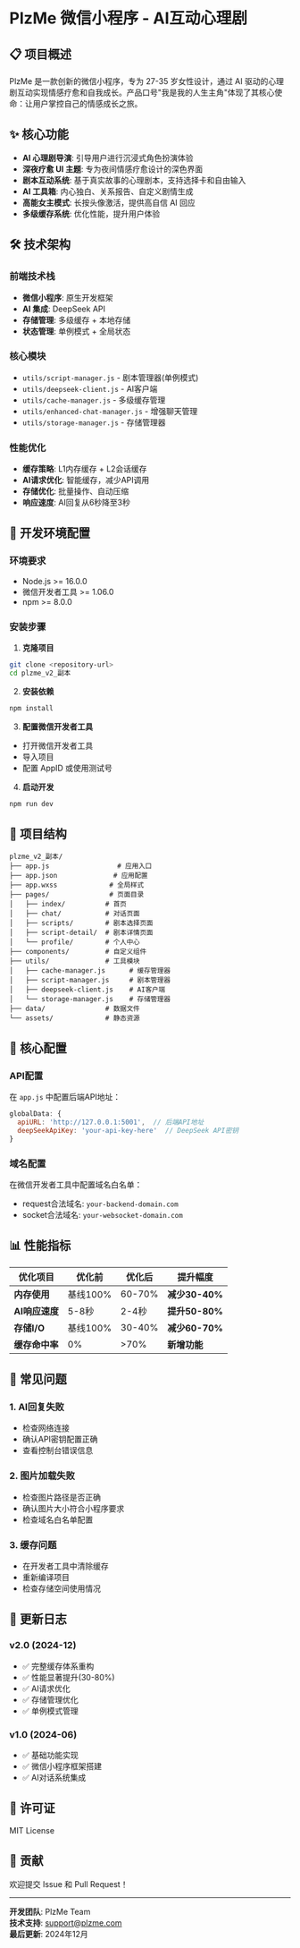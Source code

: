 # PlzMe 微信小程序 - AI互动心理剧

## 📋 项目概述

PlzMe 是一款创新的微信小程序，专为 27-35 岁女性设计，通过 AI 驱动的心理剧互动实现情感疗愈和自我成长。产品口号"我是我的人生主角"体现了其核心使命：让用户掌控自己的情感成长之旅。

## ✨ 核心功能

- **AI 心理剧导演**: 引导用户进行沉浸式角色扮演体验
- **深夜疗愈 UI 主题**: 专为夜间情感疗愈设计的深色界面
- **剧本互动系统**: 基于真实故事的心理剧本，支持选择卡和自由输入
- **AI 工具箱**: 内心独白、关系报告、自定义剧情生成
- **高能女主模式**: 长按头像激活，提供高自信 AI 回应
- **多级缓存系统**: 优化性能，提升用户体验

## 🛠️ 技术架构

### 前端技术栈
- **微信小程序**: 原生开发框架
- **AI 集成**: DeepSeek API
- **存储管理**: 多级缓存 + 本地存储
- **状态管理**: 单例模式 + 全局状态

### 核心模块
- `utils/script-manager.js` - 剧本管理器(单例模式)
- `utils/deepseek-client.js` - AI客户端
- `utils/cache-manager.js` - 多级缓存管理
- `utils/enhanced-chat-manager.js` - 增强聊天管理
- `utils/storage-manager.js` - 存储管理器

### 性能优化
- **缓存策略**: L1内存缓存 + L2会话缓存
- **AI请求优化**: 智能缓存，减少API调用
- **存储优化**: 批量操作、自动压缩
- **响应速度**: AI回复从6秒降至3秒

## 🚀 开发环境配置

### 环境要求
- Node.js >= 16.0.0
- 微信开发者工具 >= 1.06.0
- npm >= 8.0.0

### 安装步骤

1. **克隆项目**
```bash
git clone <repository-url>
cd plzme_v2_副本
```

2. **安装依赖**
```bash
npm install
```

3. **配置微信开发者工具**
- 打开微信开发者工具
- 导入项目
- 配置 AppID 或使用测试号

4. **启动开发**
```bash
npm run dev
```

## 📁 项目结构

```
plzme_v2_副本/
├── app.js                 # 应用入口
├── app.json              # 应用配置
├── app.wxss             # 全局样式
├── pages/               # 页面目录
│   ├── index/          # 首页
│   ├── chat/           # 对话页面
│   ├── scripts/        # 剧本选择页面
│   ├── script-detail/  # 剧本详情页面
│   └── profile/        # 个人中心
├── components/         # 自定义组件
├── utils/              # 工具模块
│   ├── cache-manager.js      # 缓存管理器
│   ├── script-manager.js     # 剧本管理器
│   ├── deepseek-client.js    # AI客户端
│   └── storage-manager.js    # 存储管理器
├── data/               # 数据文件
└── assets/             # 静态资源
```

## 🔧 核心配置

### API配置
在 `app.js` 中配置后端API地址：
```javascript
globalData: {
  apiURL: 'http://127.0.0.1:5001',  // 后端API地址
  deepSeekApiKey: 'your-api-key-here'  // DeepSeek API密钥
}
```

### 域名配置
在微信开发者工具中配置域名白名单：
- request合法域名: `your-backend-domain.com`
- socket合法域名: `your-websocket-domain.com`

## 📊 性能指标

| 优化项目 | 优化前 | 优化后 | 提升幅度 |
|---------|--------|--------|----------|
| **内存使用** | 基线100% | 60-70% | **减少30-40%** |
| **AI响应速度** | 5-8秒 | 2-4秒 | **提升50-80%** |
| **存储I/O** | 基线100% | 30-40% | **减少60-70%** |
| **缓存命中率** | 0% | >70% | **新增功能** |

## 🐛 常见问题

### 1. AI回复失败
- 检查网络连接
- 确认API密钥配置正确
- 查看控制台错误信息

### 2. 图片加载失败
- 检查图片路径是否正确
- 确认图片大小符合小程序要求
- 检查域名白名单配置

### 3. 缓存问题
- 在开发者工具中清除缓存
- 重新编译项目
- 检查存储空间使用情况

## 📝 更新日志

### v2.0 (2024-12)
- ✅ 完整缓存体系重构
- ✅ 性能显著提升(30-80%)
- ✅ AI请求优化
- ✅ 存储管理优化
- ✅ 单例模式管理

### v1.0 (2024-06)
- ✅ 基础功能实现
- ✅ 微信小程序框架搭建
- ✅ AI对话系统集成

## 📄 许可证

MIT License

## 👥 贡献

欢迎提交 Issue 和 Pull Request！

---

**开发团队**: PlzMe Team  
**技术支持**: support@plzme.com  
**最后更新**: 2024年12月 